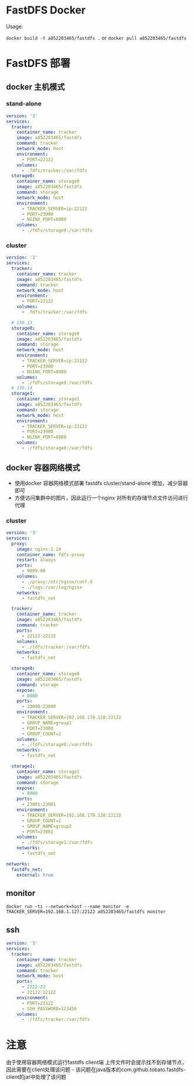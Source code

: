 # FastDFS Docker

Usage:

`docker build -t a852203465/fastdfs .`
or
`docker pull a852203465/fastdfs`

# FastDFS 部署

## docker 主机模式
    
### stand-alone
```yaml
version: '3'
services:
  tracker:
    container_name: tracker
    image: a852203465/fastdfs
    command: tracker
    network_mode: host
    environment:
      - PORT=22122
    volumes:
      - .fdfs/tracker:/var/fdfs
  storage0:
    container_name: storage0
    image: a852203465/fastdfs
    command: storage
    network_mode: host
    environment:
      - TRACKER_SERVER=ip:22122
      - PORT=23000
      - NGINX_PORT=8080
    volumes:
      - ./fdfs/storage0:/var/fdfs
```

### cluster
```yaml
version: '3'
services:
  tracker:
    container_name: tracker
    image: a852203465/fastdfs
    command: tracker
    network_mode: host
    environment:
      - PORT=22122
    volumes:
      - .fdfs/tracker:/var/fdfs

  # 130.13
  storage0:
    container_name: storage0
    image: a852203465/fastdfs
    command: storage
    network_mode: host
    environment:
      - TRACKER_SERVER=ip:22122
      - PORT=23000
      - NGINX_PORT=8080
    volumes:
      - ./fdfs/storage0:/var/fdfs
  # 130.14
  storage1:
    container_name: storage1
    image: a852203465/fastdfs
    command: storage
    network_mode: host
    environment:
      - TRACKER_SERVER=ip:22122
      - PORT=23000
      - NGINX_PORT=8080
    volumes:
      - ./fdfs/storage0:/var/fdfs
```

## docker 容器网络模式

 - 使用docker 容器网络模式部署 fastdfs cluster/stand-alone 增加，减少容器即可
 - 方便访问集群中的图片，因此运行一个nginx 对所有的存储节点文件访问进行代理

### cluster
```yaml
version: '3'
services:
  proxy:
    image: nginx:1.14
    container_name: fdfs-proxy
    restart: always
    ports:
      - 9099:80
    volumes:
      - ./proxy:/etc/nginx/conf.d
      - ./logs:/var/log/nginx
    networks:
      - fastdfs_net

  tracker:
    container_name: tracker
    image: a852203465/fastdfs
    command: tracker
    ports:
      - 22122:22122
    volumes:
      - ./fdfs/tracker:/var/fdfs
    networks:
      - fastdfs_net

  storage0:
    container_name: storage0
    image: a852203465/fastdfs
    command: storage
    expose:
      - 8080
    ports:
      - 23000:23000
    environment:
      - TRACKER_SERVER=192.168.178.128:22122
      - GROUP_NAME=group1
      - PORT=23000
      - GROUP_COUNT=2
    volumes:
      - ./fdfs/storage0:/var/fdfs
    networks:
      - fastdfs_net

  storage1:
    container_name: storage1
    image: a852203465/fastdfs
    command: storage
    expose:
      - 8080
    ports:
      - 23001:23001
    environment:
      - TRACKER_SERVER=192.168.178.128:22122
      - GROUP_COUNT=2
      - GROUP_NAME=group2
      - PORT=23001
    volumes:
      - ./fdfs/storage1:/var/fdfs
    networks:
      - fastdfs_net

networks:
  fastdfs_net:
    external: true

```
## monitor

`docker run -ti --network=host --name monitor -e TRACKER_SERVER=192.168.1.127:22122 a852203465/fastdfs monitor`

## ssh
```yaml
version: '3'
services:
  tracker:
    container_name: tracker
    image: a852203465/fastdfs
    command: tracker
    network_mode: host
    ports:
      - 2222:22
      - 22122:22122
    environment:
      - PORT=22122
      - SSH_PASSWORD=123456
    volumes:
      - ./fdfs/tracker:/var/fdfs

```


# 注意

 由于使用容器网络模式运行fastdfs client端 上传文件时会提示找不到存储节点，因此需要在client处理该问题
    - 该问题在java版本的com.github.tobato.fastdfs-client的jar中处理了该问题
  
 
 
 



